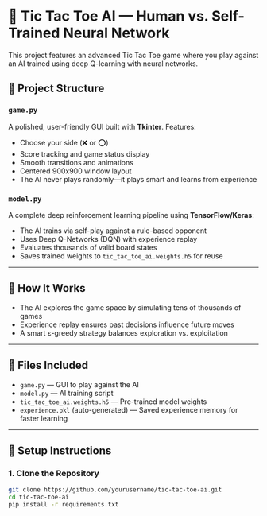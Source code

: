 # 🧠 Tic Tac Toe AI — Human vs. Self-Trained Neural Network

This project features an advanced Tic Tac Toe game where you play against an AI trained using deep Q-learning with neural networks.

## 📂 Project Structure

### `game.py`
A polished, user-friendly GUI built with **Tkinter**. Features:
- Choose your side (❌ or ⭕)
- Score tracking and game status display
- Smooth transitions and animations
- Centered 900x900 window layout
- The AI never plays randomly—it plays smart and learns from experience

### `model.py`
A complete deep reinforcement learning pipeline using **TensorFlow/Keras**:
- The AI trains via self-play against a rule-based opponent
- Uses Deep Q-Networks (DQN) with experience replay
- Evaluates thousands of valid board states
- Saves trained weights to `tic_tac_toe_ai.weights.h5` for reuse

---

## 🧠 How It Works

- The AI explores the game space by simulating tens of thousands of games
- Experience replay ensures past decisions influence future moves
- A smart ε-greedy strategy balances exploration vs. exploitation

---

## 📁 Files Included

- `game.py` — GUI to play against the AI
- `model.py` — AI training script
- `tic_tac_toe_ai.weights.h5` — Pre-trained model weights
- `experience.pkl` (auto-generated) — Saved experience memory for faster learning

---

## 🧩 Setup Instructions

### 1. Clone the Repository
```bash
git clone https://github.com/yourusername/tic-tac-toe-ai.git
cd tic-tac-toe-ai
pip install -r requirements.txt
